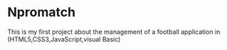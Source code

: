 # Npromatch
This is my first project about the management of a football application in (HTML5,CSS3,JavaScript,visual Basic)
